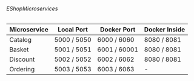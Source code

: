 ###### EShopMicroservices

| Microservice | Local Port | Docker Port | Docker Inside |
|--------------|------------|-------------|---------------|
| Catalog      | 5000 / 5050 | 6000 / 6060 | 8080 / 8081   |
| Basket       | 5001 / 5051 | 6001 / 60001 | 8080 / 8081  |
| Discount     | 5002 / 5052 | 6002 / 6062 | 8080 / 8081   |
| Ordering     | 5003 / 5053 | 6003 / 6063 | -             |
